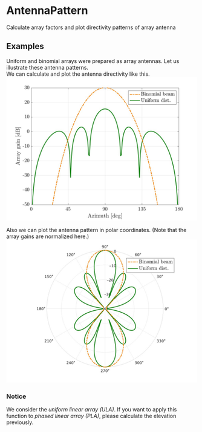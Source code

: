 # AntennaPattern
Calculate array factors and plot directivity patterns of array antenna

## Examples
Uniform and binomial arrays were prepared as array antennas. Let us illustrate these antenna patterns.  
We can calculate and plot the antenna directivity like this.
![antenna directivity](results/antennapattern.jpg "directivity")

Also we can plot the antenna pattern in polar coordinates. (Note that the array gains are normalized here.)
![polar plot](results/polarplot.jpg "polar")

### Notice
We consider the *uniform linear array (ULA)*.
If you want to apply this function to *phased linear array (PLA)*, please calculate the elevation previously.
